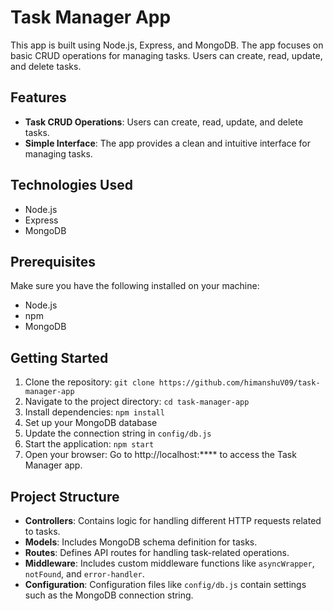 # Task Manager App
This app is built using Node.js, Express, and MongoDB. The app focuses on basic CRUD operations for managing tasks. Users can create, read, update, and delete tasks.

## Features
- **Task CRUD Operations**: Users can create, read, update, and delete tasks.
- **Simple Interface**: The app provides a clean and intuitive interface for managing tasks.

## Technologies Used
- Node.js
- Express
- MongoDB

## Prerequisites
Make sure you have the following installed on your machine:
- Node.js
- npm
- MongoDB

## Getting Started
1. Clone the repository: `git clone https://github.com/himanshuV09/task-manager-app`
2. Navigate to the project directory: `cd task-manager-app`
3. Install dependencies: `npm install`
4. Set up your MongoDB database
5. Update the connection string in `config/db.js`
6. Start the application: `npm start`
7. Open your browser: Go to http://localhost:**** to access the Task Manager app.

## Project Structure
- **Controllers**: Contains logic for handling different HTTP requests related to tasks.
- **Models**: Includes MongoDB schema definition for tasks.
- **Routes**: Defines API routes for handling task-related operations.
- **Middleware**: Includes custom middleware functions like `asyncWrapper`, `notFound`, and `error-handler`.
- **Configuration**: Configuration files like `config/db.js` contain settings such as the MongoDB connection string.


